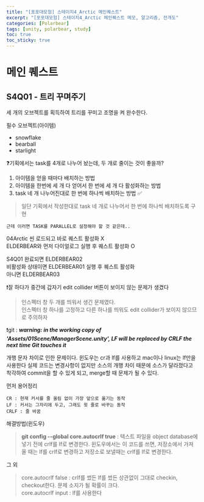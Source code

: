 ```yaml
---
title: "[포포대모험] 스테이지4_Arctic 메인퀘스트"
excerpt: "[포포대모험] 스테이지4_Arctic 메인퀘스트 메모, 알고리즘, 전개도"
categories: [Polarbear]
tags: [unity, polarbear, study]
toc: true
toc_sticky: true
---
```


# 메인 퀘스트

## S4Q01 - 트리 꾸며주기

세 개의 오브젝트를 획득하여 트리를 꾸미고 조명을 켜 완수한다.

필수 오브젝트(아이템)  
+ snowflake
+ bearball
+ starlight

❓기획에서는 task를 4개로 나누어 놨는데, 두 개로 줄이는 것이 좋을까?  

1. 아이템을 얻을 때마다 배치하는 방법  
2. 아이템을 한번에 세 개 다 얻어서 한 번에 세 개 다 활성화하는 방법  
3. task 네 개 나누어진대로 한 번에 하나씩 배치하는 방법 ✅  
  
> 일단 기획에서 작성한대로 task 네 개로 나누어서 한 번에 하나씩 배치하도록 구현  

```note
근데 이러면 TASK를 PARALLEL로 설정해야 할 것 같은데..
```

04Arctic 씬 로드되고 바로 퀘스트 활성화 X  
ELDERBEAR와 먼저 다이얼로그 실행 후 퀘스트 활성화 O  

S4Q01 완료되면 ELDERBEAR02  
비활성화 상태이면 ELDERBEAR01 실행 후 퀘스트 활성화  
아니면 ELDERBEAR03  

❗잘 하다가 중간에 갑자기 edit collider 버튼이 보이지 않는 문제가 생겼다  
> 인스펙터 창 두 개를 띄워서 생긴 문제였다.  
> 인스펙터 창 하나를 고정하고 다른 하나를 띄워도 edit collider가 보이지 않으므로 주의하자  


❗git : ***warning: in the working copy of 'Assets/01Scene/ManagerScene.unity', LF will be replaced by CRLF the next time Git touches it***  

개행 문자 차이로 인한 문제이다. 윈도우는 cr과 lf를 사용하고 mac이나 linux는 lf만을 사용한다
실제 코드는 변경사항이 없지만 소스의 개행 차이 때문에 소스가 달라졌다고 착각하여 commit을 할 수 있게 되고, merge할 때 문제가 될 수 있다. 

먼저 용어정리  
```
CR : 현재 커서를 줄 올림 없이 가장 앞으로 옮기는 동작  
LF : 커서는 그자리에 두고, 그래도 윗 줄로 바꾸는 동작  
CRLF : 줄 바꿈
```  

해결방법(윈도우)  
> **git config --global core.autocrlf true** : 텍스트 파일을 object database에 넣기 전에 crlf를 lf로 변경한다. 윈도우에서는 이 코드를 쓰면, 저장소에서 가져올 때는 lf를 crlf로 변경하고 저장소로 보낼때는 crlf를 lf로 변경한다.

그 외  
> core.autocrlf false : crlf를 썼든 lf를 썼든 상관없이 그대로 checkin, checkout한다. 문제 소지가 될 확률이 크다.  
> core.autocrlf input : lf를 사용한다
